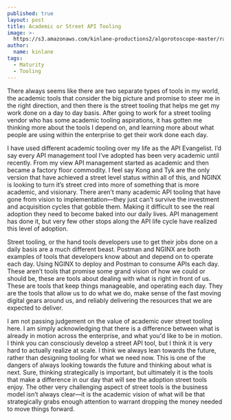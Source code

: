 ```yaml
---
published: true
layout: post
title: Academic or Street API Tooling
image: >-
  https://s3.amazonaws.com/kinlane-productions2/algorotoscope-master/rain-princess-P5290036.jpg
author:
  name: kinlane
tags:
  - Maturity
  - Tooling
---
```

There always seems like there are two separate types of tools in my world, the academic tools that consider the big picture and promise to steer me in the right direction, and then there is the street tooling that helps me get my work done on a day to day basis. After going to work for a street tooling vendor who has some academic tooling aspirations, it has gotten me thinking more about the tools I depend on, and learning more about what people are using within the enterprise to get their work done each day.

I have used different academic tooling over my life as the API Evangelist. I’d say every API management tool I’ve adopted has been very academic until recently. From my view API management started as academic and then became a factory floor commodity. I feel say Kong and Tyk are the only version that have achieved a street level status within all of this, and NGINX is looking to turn it’s street cred into more of something that is more academic, and visionary. There aren’t many academic API tooling that have gone from vision to implementation—they just can’t survive the investment and acquisition cycles that gobble them. Making it difficult to see the real adoption they need to become baked into our daily lives. API management has done it, but very few other stops along the API life cycle have realized this level of adoption.

Street tooling, or the hand tools developers use to get their jobs done on a daily basis are a much different beast. Postman and NGINX are both examples of tools that developers know about and depend on to operate each day. Using NGINX to deploy and Postman to consume APIs each day. These aren’t tools that promise some grand vision of how we could or should be, these are tools about dealing with what is right in front of us. These are tools that keep things manageable, and operating each day. They are the tools that allow us to do what we do, make sense of the fast moving digital gears around us, and reliably delivering the resources that we are expected to deliver. 

I am not passing judgement on the value of academic over street tooling here. I am simply acknowledging that there is a difference between what is already in motion across the enterprise, and what you'd like to be in motion. I think you can consciously develop a street API tool, but I think it is very hard to actually realize at scale. I think we always lean towards the future, rather than designing tooling for what we need now. This is one of the dangers of always looking towards the future and thinking about what is next. Sure, thinking strategically is important, but ultimately it is the tools that make a difference in our day that will see the adoption street tools enjoy. The other very challenging aspect of street tools is the business model isn’t always clear—it is the academic vision of what will be that strategically grabs enough attention to warrant dropping the money needed to move things forward.